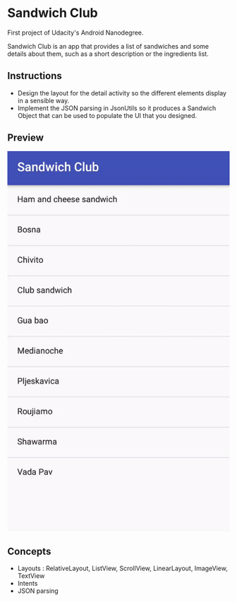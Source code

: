 # Sandwich Club

First project of Udacity's Android Nanodegree.

Sandwich Club is an app that provides a list of sandwiches and some details about them, such as a short description or the ingredients list.

## Instructions

- Design the layout for the detail activity so the different elements display in a sensible way.
- Implement the JSON parsing in JsonUtils so it produces a Sandwich Object that can be used to populate the UI that you designed.

## Preview

![preview](https://github.com/maphdev/GDND_Sandwich_Club/blob/master/preview.gif)

## Concepts

- Layouts : RelativeLayout, ListView, ScrollView, LinearLayout, ImageView, TextView
- Intents
- JSON parsing

